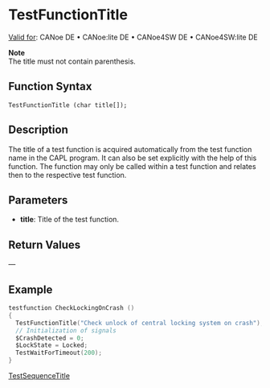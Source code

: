 # TestFunctionTitle

[Valid for](../../../Shared/FeatureAvailability.md): CANoe DE • CANoe:lite DE • CANoe4SW DE • CANoe4SW:lite DE

**Note**  
The title must not contain parenthesis.

## Function Syntax

`TestFunctionTitle (char title[]);`

## Description

The title of a test function is acquired automatically from the test function name in the CAPL program. It can also be set explicitly with the help of this function. The function may only be called within a test function and relates then to the respective test function.

## Parameters

- **title**: Title of the test function.

## Return Values

—

## Example

```c
testfunction CheckLockingOnCrash ()
{
  TestFunctionTitle("Check unlock of central locking system on crash");
  // Initialization of signals
  $CrashDetected = 0;
  $LockState = Locked;
  TestWaitForTimeout(200);
}
```

[TestSequenceTitle](CAPLfunctionTestSequenceTtitle.md)
